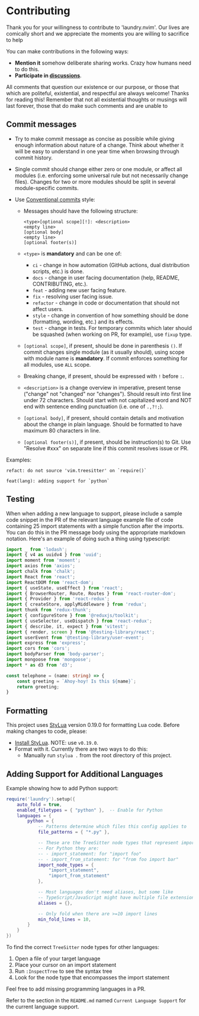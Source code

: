 # Contributing

Thank you for your willingness to contribute to 'laundry.nvim'. Our lives are
comically short and we appreciate the moments you are willing to sacrifice to help

You can make contributions in the following ways:

- **Mention it** somehow deliberate sharing works. Crazy how humans need to do
this.
- **Participate in [discussions](https://github.com/shimman-dev/laundry.nvim/discussions)**.

All comments that question our existence or our purpose, or those that which are politeful, existential, and respectful are always welcome! Thanks for reading this! Remember that not all existential thoughts or musings will last forever, those that do make such comments and are unable to 

## Commit messages

- Try to make commit message as concise as possible while giving enough information about nature of a change. Think about whether it will be easy to understand in one year time when browsing through commit history.

- Single commit should change either zero or one module, or affect all modules (i.e. enforcing some universal rule but not necessarily change files). Changes for two or more modules should be split in several module-specific commits.

- Use [Conventional commits](https://www.conventionalcommits.org/en/v1.0.0/) style:
    - Messages should have the following structure:

        ```
        <type>[optional scope][!]: <description>
        <empty line>
        [optional body]
        <empty line>
        [optional footer(s)]
        ```

    - `<type>` is **mandatory** and can be one of:
        - `ci` - change in how automation (GitHub actions, dual distribution scripts, etc.) is done.
        - `docs` - change in user facing documentation (help, README, CONTRIBUTING, etc.).
        - `feat` - adding new user facing feature.
        - `fix` - resolving user facing issue.
        - `refactor` - change in code or documentation that should not affect users.
        - `style` - change in convention of how something should be done (formatting, wording, etc.) and its effects.
        - `test` - change in tests.
      For temporary commits which later should be squashed (when working on PR, for example), use `fixup` type.
    - `[optional scope]`, if present, should be done in parenthesis `()`. If commit changes single module (as it usually should), using scope with module name is **mandatory**. If commit enforces something for all modules, use `ALL` scope.
    - Breaking change, if present, should be expressed with `!` before `:`.
    - `<description>` is a change overview in imperative, present tense ("change" not "changed" nor "changes"). Should result into first line under 72 characters. Should start with not capitalized word and NOT end with sentence ending punctuation (i.e. one of `.,?!;`).
    - `[optional body]`, if present, should contain details and motivation about the change in plain language. Should be formatted to have maximum 80 characters in line.
    - `[optional footer(s)]`, if present, should be instruction(s) to Git. Use "Resolve #xxx" on separate line if this commit resolves issue or PR.

Examples:

```
refact: do not source 'vim.treesitter' on `require()`
```

```
feat(lang): adding support for `python`
```


## Testing

When when adding a new language to support, please include a sample code snippet in
the PR of the relevant language example file of code containing 25 import
statements with a simple function after the imports. You can do this in the PR
message body using the appropriate markdown notation. Here's an example of doing
such a thing using typescript:

```typescript
import _ from 'lodash';
import { v4 as uuidv4 } from 'uuid';
import moment from 'moment';
import axios from 'axios';
import chalk from 'chalk';
import React from 'react';
import ReactDOM from 'react-dom';
import { useState, useEffect } from 'react';
import { BrowserRouter, Route, Routes } from 'react-router-dom';
import { Provider } from 'react-redux';
import { createStore, applyMiddleware } from 'redux';
import thunk from 'redux-thunk';
import { configureStore } from '@reduxjs/toolkit';
import { useSelector, useDispatch } from 'react-redux';
import { describe, it, expect } from 'vitest';
import { render, screen } from '@testing-library/react';
import userEvent from '@testing-library/user-event';
import express from 'express';
import cors from 'cors';
import bodyParser from 'body-parser';
import mongoose from 'mongoose';
import * as d3 from 'd3';

const telephone = (name: string) => {
	const greeting = `Ahoy-hoy! Is this ${name}`;
	return greeting;
}
```

## Formatting

This project uses [StyLua](https://github.com/JohnnyMorganz/StyLua) version 0.19.0 for formatting Lua code. Before making changes to code, please:

- [Install StyLua](https://github.com/JohnnyMorganz/StyLua#installation). NOTE: use `v0.19.0`.
- Format with it. Currently there are two ways to do this:
    - Manually run `stylua .` from the root directory of this project.

## Adding Support for Additional Languages

Example showing how to add Python support:

```lua
require('laundry').setup({
    auto_fold = true,
    enabled_filetypes = { "python" },  -- Enable for Python
    languages = {
        python = {
            -- Patterns determine which files this config applies to
            file_patterns = { "*.py" },

            -- These are the TreeSitter node types that represent imports
            -- For Python they are:
            -- - import_statement: for "import foo"
            -- - import_from_statement: for "from foo import bar"
            import_node_types = { 
                "import_statement",
                "import_from_statement"
            },

            -- Most languages don't need aliases, but some like
            -- TypeScript/JavaScript might have multiple file extensions
            aliases = {},

            -- Only fold when there are >=10 import lines
            min_fold_lines = 10,
        }
    }
})
```

To find the correct `TreeSitter` node types for other languages:
1. Open a file of your target language
2. Place your cursor on an import statement
3. Run `:InspectTree` to see the syntax tree
4. Look for the node type that encompasses the import statement

Feel free to add missing programming languages in a PR.

Refer to the section in the `README.md` named `Current Language Support` for the
current language support.


